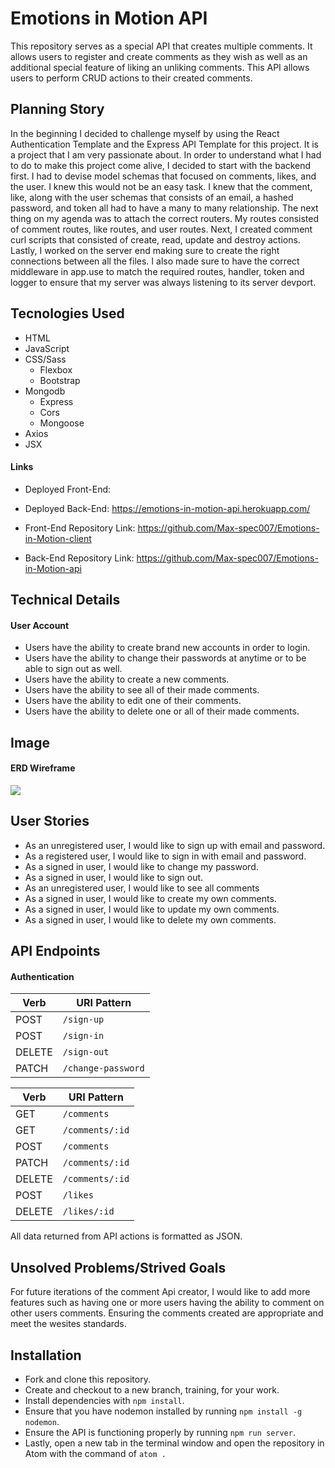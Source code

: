 # Emotions in Motion API
This repository serves as a special API that creates multiple
comments. It allows users to register and create comments as they wish as well
as an additional special feature of liking an unliking comments.
This API allows users to perform CRUD actions to their created comments.
## Planning Story
In the beginning I decided to challenge myself by using the React Authentication
Template and the Express API Template for this project. It is a project that I
am very passionate about. In order to understand what I had to do to make this
project come alive, I decided to start with the backend first. I had to devise
model schemas that focused on comments, likes, and the user. I knew this would
not be an easy task. I knew that the comment, like, along with the user schemas
that consists of an email, a hashed password, and token all had to have a many
to many relationship. The next thing on my agenda was to attach the correct
routers. My routes consisted of comment routes, like routes, and user routes.
Next, I created comment curl scripts that consisted of create, read, update and
destroy actions. Lastly, I worked on the server end making sure to create the
right connections between all the files. I also made sure to have the correct
middleware in app.use to match the required routes, handler, token and logger to
ensure that my server was always listening to its server devport.
## Tecnologies Used
-   HTML
-   JavaScript
-   CSS/Sass
    +   Flexbox
    +   Bootstrap
-   Mongodb
    +   Express
    +   Cors
    +   Mongoose
-   Axios
-   JSX
#### Links
-   Deployed Front-End:
-   Deployed Back-End: <https://emotions-in-motion-api.herokuapp.com/>

-   Front-End Repository Link: <https://github.com/Max-spec007/Emotions-in-Motion-client>
-   Back-End Repository Link: <https://github.com/Max-spec007/Emotions-in-Motion-api>
## Technical Details
 #### User Account
-   Users have the ability to create brand new accounts in order to login.
-   Users have the ability to change their passwords at anytime or to be able
    to sign out as well.
-   Users have the ability to create a new comments.
-   Users have the ability to see all of their made comments.
-   Users have the ability to edit one of their comments.
-   Users have the ability to delete one or all of their made comments.
## Image
#### ERD Wireframe
![](https://media.git.generalassemb.ly/user/30432/files/2bfa6f00-1838-11eb-8659-9db2f1e0725a)
## User Stories
-   As an unregistered user, I would like to sign up with email and password.
-   As a registered user, I would like to sign in with email and password.
-   As a signed in user, I would like to change my password.
-   As a signed in user, I would like to sign out.
-   As an unregistered user, I would like to see all comments
-   As a signed in user, I would like to create my own comments.
-   As a signed in user, I would like to update my own comments.
-   As a signed in user, I would like to delete my own comments.
## API Endpoints
#### Authentication
| Verb   | URI Pattern            |
|--------|------------------------|
| POST   | `/sign-up`             |
| POST   | `/sign-in`             |
| DELETE | `/sign-out`            |
| PATCH  | `/change-password`     |

| Verb   | URI Pattern            |
|--------|------------------------|
| GET    | `/comments`            |
| GET    | `/comments/:id`        |
| POST   | `/comments`            |
| PATCH  | `/comments/:id`        |
| DELETE | `/comments/:id`        |
| POST   | `/likes`               |
| DELETE | `/likes/:id`           |

All data returned from API actions is formatted as JSON.
## Unsolved Problems/Strived Goals
For future iterations of the comment Api creator, I would like to add more
features such as having one or more users having the ability to comment on other
users comments. Ensuring the comments created are appropriate and meet the
wesites standards.
## Installation
- Fork and clone this repository.
- Create and checkout to a new branch, training, for your work.
- Install dependencies with `npm install`.
- Ensure that you have nodemon installed by running `npm install -g nodemon`.
- Ensure the API is functioning properly by running `npm run server`.
- Lastly, open a new tab in the terminal window and open the repository in Atom
  with the command of `atom .`
